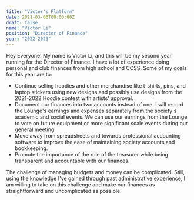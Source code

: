 ```yaml
---
title: "Victor's Platform"
date: 2021-03-06T00:00:00Z
draft: false
name: "Victor Li"
position: "Director of Finance"
year: "2022-2023"
---
```


Hey Everyone! My name is Victor Li, and this will be my second year running for the Director of Finance. I have a lot of experience doing personal and club finances from high school and CCSS. Some of my goals for this year are to:

<ul>
<li>
Continue selling hoodies and other merchandise like t-shirts, pins, and laptop stickers using new designs and possibly use designs from the 2021-2022 Hoodie contest with artists' approval.
</li>
<li>
Document our finances into two accounts instead of one. I will record the Lounge's earnings and expenses separately from the society's academic and social events. We can use our earnings from the Lounge to vote on future equipment or more significant scale events during our general meeting.
</li>
<li>
Move away from spreadsheets and towards professional accounting software to improve the ease of maintaining society accounts and bookkeeping.
</li>
<li>
Promote the importance of the role of the treasurer while being transparent and accountable with our finances.
</li>
</ul>

The challenge of managing budgets and money can be complicated. Still, using the knowledge I've gained through past administrative experience, I am willing to take on this challenge and make our finances as straightforward and uncomplicated as possible.

